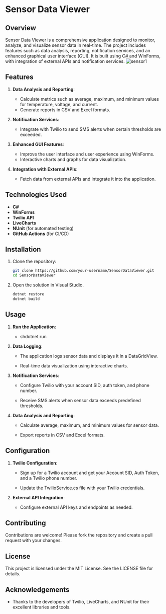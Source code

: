 # Sensor Data Viewer

## Overview
Sensor Data Viewer is a comprehensive application designed to monitor, analyze, and visualize sensor data in real-time. The project includes features such as data analysis, reporting, notification services, and an enhanced graphical user interface (GUI). It is built using C# and WinForms, with integration of external APIs and notification services.
![sensor1](https://github.com/user-attachments/assets/5fd5fd84-c700-4eb4-b735-e59b0e635225)
## Features

1. **Data Analysis and Reporting**:
   - Calculate metrics such as average, maximum, and minimum values for temperature, voltage, and current.
   - Generate reports in CSV and Excel formats.

2. **Notification Services**:
   - Integrate with Twilio to send SMS alerts when certain thresholds are exceeded.

3. **Enhanced GUI Features**:
   - Improve the user interface and user experience using WinForms.
   - Interactive charts and graphs for data visualization.

4. **Integration with External APIs**:
   - Fetch data from external APIs and integrate it into the application.

## Technologies Used

- **C#**
- **WinForms**
- **Twilio API**
- **LiveCharts**
- **NUnit** (for automated testing)
- **GitHub Actions** (for CI/CD)

## Installation

1. Clone the repository:
   ```sh
   git clone https://github.com/your-username/SensorDataViewer.git
   cd SensorDataViewer
    ```
2. Open the solution in Visual Studio.
   ```sh
   dotnet restore
   dotnet build
    ```

Usage
-----

1.  **Run the Application**:
    
    *   shdotnet run
        
2.  **Data Logging**:
    
    *   The application logs sensor data and displays it in a DataGridView.
        
    *   Real-time data visualization using interactive charts.
        
3.  **Notification Services**:
    
    *   Configure Twilio with your account SID, auth token, and phone number.
        
    *   Receive SMS alerts when sensor data exceeds predefined thresholds.
        
4.  **Data Analysis and Reporting**:
    
    *   Calculate average, maximum, and minimum values for sensor data.
        
    *   Export reports in CSV and Excel formats.
        

Configuration
-------------

1.  **Twilio Configuration**:
    
    *   Sign up for a Twilio account and get your Account SID, Auth Token, and a Twilio phone number.
        
    *   Update the TwilioService.cs file with your Twilio credentials.
        
2.  **External API Integration**:
    
    *   Configure external API keys and endpoints as needed.
        

Contributing
------------

Contributions are welcome! Please fork the repository and create a pull request with your changes.

License
-------

This project is licensed under the MIT License. See the LICENSE file for details.

Acknowledgements
----------------

*   Thanks to the developers of Twilio, LiveCharts, and NUnit for their excellent libraries and tools.
    

